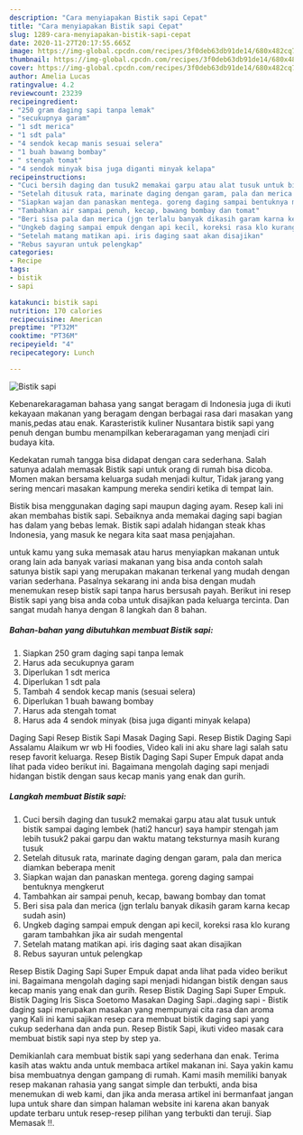 ```yaml
---
description: "Cara menyiapakan Bistik sapi Cepat"
title: "Cara menyiapakan Bistik sapi Cepat"
slug: 1289-cara-menyiapakan-bistik-sapi-cepat
date: 2020-11-27T20:17:55.665Z
image: https://img-global.cpcdn.com/recipes/3f0deb63db91de14/680x482cq70/bistik-sapi-foto-resep-utama.jpg
thumbnail: https://img-global.cpcdn.com/recipes/3f0deb63db91de14/680x482cq70/bistik-sapi-foto-resep-utama.jpg
cover: https://img-global.cpcdn.com/recipes/3f0deb63db91de14/680x482cq70/bistik-sapi-foto-resep-utama.jpg
author: Amelia Lucas
ratingvalue: 4.2
reviewcount: 23239
recipeingredient:
- "250 gram daging sapi tanpa lemak"
- "secukupnya garam"
- "1 sdt merica"
- "1 sdt pala"
- "4 sendok kecap manis sesuai selera"
- "1 buah bawang bombay"
- " stengah tomat"
- "4 sendok minyak bisa juga diganti minyak kelapa"
recipeinstructions:
- "Cuci bersih daging dan tusuk2 memakai garpu atau alat tusuk untuk bistik sampai daging lembek (hati2 hancur) saya hampir stengah jam lebih tusuk2 pakai garpu dan waktu matang teksturnya masih kurang tusuk"
- "Setelah ditusuk rata, marinate daging dengan garam, pala dan merica diamkan beberapa menit"
- "Siapkan wajan dan panaskan mentega. goreng daging sampai bentuknya mengkerut"
- "Tambahkan air sampai penuh, kecap, bawang bombay dan tomat"
- "Beri sisa pala dan merica (jgn terlalu banyak dikasih garam karna kecap sudah asin)"
- "Ungkeb daging sampai empuk dengan api kecil, koreksi rasa klo kurang garam tambahkan jika air sudah mengental"
- "Setelah matang matikan api. iris daging saat akan disajikan"
- "Rebus sayuran untuk pelengkap"
categories:
- Recipe
tags:
- bistik
- sapi

katakunci: bistik sapi 
nutrition: 170 calories
recipecuisine: American
preptime: "PT32M"
cooktime: "PT36M"
recipeyield: "4"
recipecategory: Lunch

---
```



![Bistik sapi](https://img-global.cpcdn.com/recipes/3f0deb63db91de14/680x482cq70/bistik-sapi-foto-resep-utama.jpg)

Kebenarekaragaman bahasa yang sangat beragam di Indonesia juga di ikuti kekayaan makanan yang beragam dengan berbagai rasa dari masakan yang manis,pedas atau enak. Karasteristik kuliner Nusantara bistik sapi yang penuh dengan bumbu menampilkan keberaragaman yang menjadi ciri budaya kita.


Kedekatan rumah tangga bisa didapat dengan cara sederhana. Salah satunya adalah memasak Bistik sapi untuk orang di rumah bisa dicoba. Momen makan bersama keluarga sudah menjadi kultur, Tidak jarang yang sering mencari masakan kampung mereka sendiri ketika di tempat lain.

Bistik bisa menggunakan daging sapi maupun daging ayam. Resep kali ini akan membahas bistik sapi. Sebaiknya anda memakai daging sapi bagian has dalam yang bebas lemak. Bistik sapi adalah hidangan steak khas Indonesia, yang masuk ke negara kita saat masa penjajahan.

untuk kamu yang suka memasak atau harus menyiapkan makanan untuk orang lain ada banyak variasi makanan yang bisa anda contoh salah satunya bistik sapi yang merupakan makanan terkenal yang mudah dengan varian sederhana. Pasalnya sekarang ini anda bisa dengan mudah menemukan resep bistik sapi tanpa harus bersusah payah.
Berikut ini resep Bistik sapi yang bisa anda coba untuk disajikan pada keluarga tercinta. Dan sangat mudah hanya dengan 8 langkah dan 8 bahan.


<!--inarticleads1-->

##### Bahan-bahan yang dibutuhkan membuat Bistik sapi:

1. Siapkan 250 gram daging sapi tanpa lemak
1. Harus ada secukupnya garam
1. Diperlukan 1 sdt merica
1. Diperlukan 1 sdt pala
1. Tambah 4 sendok kecap manis (sesuai selera)
1. Diperlukan 1 buah bawang bombay
1. Harus ada  stengah tomat
1. Harus ada 4 sendok minyak (bisa juga diganti minyak kelapa)


Daging Sapi Resep Bistik Sapi Masak Daging Sapi. Resep Bistik Daging Sapi Assalamu Alaikum wr wb Hi foodies, Video kali ini aku share lagi salah satu resep favorit keluarga. Resep Bistik Daging Sapi Super Empuk dapat anda lihat pada video berikut ini. Bagaimana mengolah daging sapi menjadi hidangan bistik dengan saus kecap manis yang enak dan gurih. 

<!--inarticleads2-->

##### Langkah membuat  Bistik sapi:

1. Cuci bersih daging dan tusuk2 memakai garpu atau alat tusuk untuk bistik sampai daging lembek (hati2 hancur) saya hampir stengah jam lebih tusuk2 pakai garpu dan waktu matang teksturnya masih kurang tusuk
1. Setelah ditusuk rata, marinate daging dengan garam, pala dan merica diamkan beberapa menit
1. Siapkan wajan dan panaskan mentega. goreng daging sampai bentuknya mengkerut
1. Tambahkan air sampai penuh, kecap, bawang bombay dan tomat
1. Beri sisa pala dan merica (jgn terlalu banyak dikasih garam karna kecap sudah asin)
1. Ungkeb daging sampai empuk dengan api kecil, koreksi rasa klo kurang garam tambahkan jika air sudah mengental
1. Setelah matang matikan api. iris daging saat akan disajikan
1. Rebus sayuran untuk pelengkap


Resep Bistik Daging Sapi Super Empuk dapat anda lihat pada video berikut ini. Bagaimana mengolah daging sapi menjadi hidangan bistik dengan saus kecap manis yang enak dan gurih. Resep Bistik Daging Sapi Super Empuk. Bistik Daging Iris Sisca Soetomo Masakan Daging Sapi..daging sapi - Bistik daging sapi merupakan masakan yang mempunyai cita rasa dan aroma yang Kali ini kami sajikan resep cara membuat bistik daging sapi yang cukup sederhana dan anda pun. Resep Bistik Sapi, ikuti video masak cara membuat bistik sapi nya step by step ya. 

Demikianlah cara membuat bistik sapi yang sederhana dan enak. Terima kasih atas waktu anda untuk membaca artikel makanan ini. Saya yakin kamu bisa membuatnya dengan gampang di rumah. Kami masih memiliki banyak resep makanan rahasia yang sangat simple dan terbukti, anda bisa menemukan di web kami, dan jika anda merasa artikel ini bermanfaat jangan lupa untuk share dan simpan halaman website ini karena akan banyak update terbaru untuk resep-resep pilihan yang terbukti dan teruji. Siap Memasak !!. 

